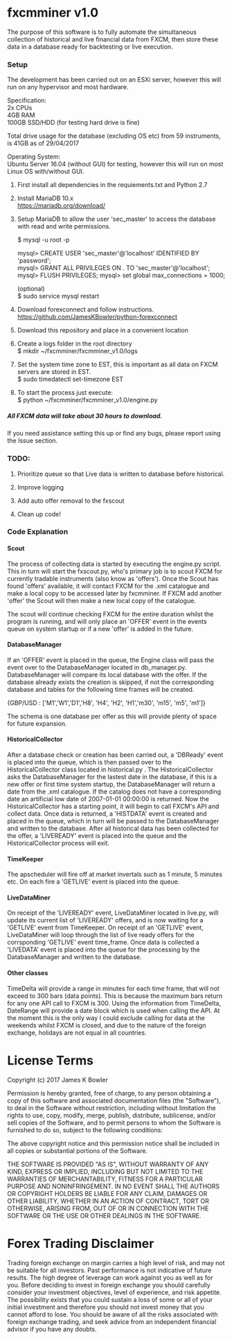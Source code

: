 # fxcmminer v1.0

The purpose of this software is to fully automate the simultaneous collection of historical and live financial data from FXCM, then store these data in a database ready for backtesting or live execution.

### Setup
The development has been carried out on an ESXi server, however this will run on any hypervisor and most hardware.

Specification:  
   2x CPUs  
   4GB RAM  
   100GB SSD/HDD (for testing hard drive is fine)  

Total drive usage for the database (excluding OS etc) from 59 instruments, is 41GB as of 29/04/2017

Operating System:  
   Ubuntu Server 16.04 (without GUI) for testing, however this will run on most Linux OS with/without GUI.  

1. First install all dependencies in the requiements.txt and Python 2.7

2. Install MariaDB 10.x  
  https://mariadb.org/download/

3. Setup MariaDB to allow the user 'sec_master' to access the database with read and write permissions.

   $ mysql -u root -p  

   mysql> CREATE USER 'sec_master'@'localhost' IDENTIFIED BY 'password';  
   mysql> GRANT ALL PRIVILEGES ON *.* TO 'sec_master'@'localhost';  
   mysql> FLUSH PRIVILEGES;
   mysql> set global max_connections = 1000;

   (optional)  
   $ sudo service mysql restart  

4. Download forexconnect and follow instructions.  
 https://github.com/JamesKBowler/python-forexconnect  

5. Download this repository and place in a convenient location

6. Create a logs folder in the root directory  
 $ mkdir ~/fxcmminer/fxcmminer_v1.0/logs
 
7. Set the system time zone to EST, this is important as all data on FXCM servers are stored in EST.  
 $ sudo timedatectl set-timezone EST

8. To start the process just execute:  
 $ python ~/fxcmminer/fxcmminer_v1.0/engine.py  

##### All FXCM data will take about 30 hours to download.

If you need assistance setting this up or find any bugs, please report using the Issue section.

### TODO:

1. Prioritize queue so that Live data is written to database before historical.

2. Improve logging

3. Add auto offer removal to the fxscout

4. Clean up code!

### Code Explanation

#### Scout

The process of collecting data is started by executing the engine.py script. This in turn will start the fxscout.py, who's primary job is to scout FXCM for currently tradable instruments (also know as 'offers'). Once the Scout has found 'offers' available, it will contact FXCM for the .xml catalogue and make a local copy to be accessed later by fxcmminer. If FXCM add another 'offer' the Scout will then make a new local copy of the catalogue. 

The scout will continue checking FXCM for the entire duration whilst the program is running, and will only place an 'OFFER' event in the events queue on system startup or if a new 'offer' is added in the future.

#### DatabaseManager

If an 'OFFER' event is placed in the queue, the Engine class will pass the event over to the DatabaseManager located in db_manager.py. DatabaseManager will compare its local database with the offer. If the database already exists the creation is skipped, if not the corresponding database and tables for the following time frames will be created.

  {GBP/USD : ['M1','W1','D1','H8', 'H4', 'H2', 'H1','m30', 'm15', 'm5', 'm1']}

The schema is one database per offer as this will provide plenty of space for future expansion.

#### HistoricalCollector 

After a database check or creation has been carried out, a 'DBReady' event is placed into the queue, which is then passed over to the HistoricalCollector class located in historical.py .
The HistoricalCollector asks the DatabaseManager for the lastest date in the database, if this is a new offer or first time system startup, the DatabaseManager will return a date from the .xml catalogue. If the catalog does not have a corresponding date an artificial low date of 2007-01-01 00:00:00 is returned.
Now the HistoricalCollector has a starting point, it will begin to call FXCM's API and collect data. Once data is returned, a 'HISTDATA' event is created and placed in the queue, which in turn will be passed to the DatabaseManager and written to the database.
After all historical data has been collected for the offer, a 'LIVEREADY' event is placed into the queue and the HistoricalCollector process will exit.

#### TimeKeeper
The apscheduler will fire off at market invertals such as 1 minute, 5 minutes etc. On each fire a 'GETLIVE' event is placed into the queue.

#### LiveDataMiner 

On receipt of the 'LIVEREADY' event, LiveDataMiner located in live.py, will update its current list of 'LIVEREADY' offers, and is now waiting for a 'GETLIVE' event from TimeKeeper. On receipt of an 'GETLIVE' event, LiveDataMiner will loop through the list of live ready offers for the corrsponding 'GETLIVE' event time_frame. Once data is collected a 'LIVEDATA' event is placed into the queue for the processing by the DatabaseManager and written to the database.

#### Other classes 

TimeDelta will provide a range in minutes for each time frame, that will not exceed to 300 bars (data points). This is because the maximum bars return for any one API call to FXCM is 300.
Using the information from TimeDelta, DateRange will provide a date block which is used when calling the API. At the moment this is the only way I could exclude calling for data at the weekends whilst FXCM is closed, and due to the nature of the foreign exchange, holidays are not equal in all countries.

# License Terms  

Copyright (c) 2017 James K Bowler  

Permission is hereby granted, free of charge, to any person obtaining a copy of this software and associated documentation files (the "Software"), to deal in the Software without restriction, including without limitation the rights to use, copy, modify, merge, publish, distribute, sublicense, and/or sell copies of the Software, and to permit persons to whom the Software is furnished to do so, subject to the following conditions:  

The above copyright notice and this permission notice shall be included in all copies or substantial portions of the Software.  

THE SOFTWARE IS PROVIDED "AS IS", WITHOUT WARRANTY OF ANY KIND, EXPRESS OR IMPLIED, INCLUDING BUT NOT LIMITED TO THE WARRANTIES OF MERCHANTABILITY, FITNESS FOR A PARTICULAR PURPOSE AND NONINFRINGEMENT. IN NO EVENT SHALL THE AUTHORS OR COPYRIGHT HOLDERS BE LIABLE FOR ANY CLAIM, DAMAGES OR OTHER LIABILITY, WHETHER IN AN ACTION OF CONTRACT, TORT OR OTHERWISE, ARISING FROM, OUT OF OR IN CONNECTION WITH THE SOFTWARE OR THE USE OR OTHER DEALINGS IN THE SOFTWARE.  

# Forex Trading Disclaimer  

Trading foreign exchange on margin carries a high level of risk, and may not be suitable for all investors. Past performance is not indicative of future results. The high degree of leverage can work against you as well as for you. Before deciding to invest in foreign exchange you should carefully consider your investment objectives, level of experience, and risk appetite. The possibility exists that you could sustain a loss of some or all of your initial investment and therefore you should not invest money that you cannot afford to lose. You should be aware of all the risks associated with foreign exchange trading, and seek advice from an independent financial advisor if you have any doubts.
